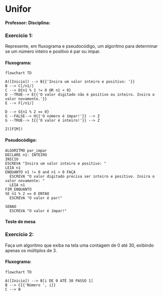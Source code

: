 # Unifor
**Professor:**
**Disciplina:**


### Exercício 1:
Represente, em fluxograma e pseudocódigo, um algoritmo para determinar se um número inteiro e positivo é par ou impar.

#### Fluxograma:

```mermaid
flowchart TD

A([Inicio]) --> B{{'Insira um valor inteiro e positivo: '}}
B --> C[/n1/]
C --> D{n1 % 1 != 0 OR n1 < 0}
D --TRUE--> E{{'O valor digitado não é positivo ou inteiro. Insira o valor novamente.'}}
E --> F[/n1/]

D --> G{n1 % 2 == 0}
G --FALSE--> H{{'O número é ímpar!'}} --> Z
G --TRUE--> I{{'O valor é inteiro!'}} --> Z

Z([FIM])
```

#### Pseudocódigo:

```
ALGORITMO par_impar
DECLARE n1: INTEIRO
INICIO
ESCREVA "Insira um valor inteiro e positivo: "
LEIA n1
ENQUANTO n1 != 0 and n1 < 0 FAÇA
  ESCREVA "O valor digitado precisa ser inteiro e positivo. Insira o valor novamente: "
  LEIA n1
FIM_ENQUANTO
SE n1 % 2 == 0 ENTAO
  ESCREVA "O valor é par!"

SENAO
  ESCREVA "O valor é ímpar!"

```

#### Teste de mesa


### Exercício 2:
Faça um algoritmo que exiba na tela uma contagem de 0 até 30, exibindo apenas os múltiplos de 3.

#### Fluxograma:

```mermaid
flowchart TD

A([Inicio]) --> B[i DE 0 ATÉ 30 PASSO 1]
B --> C{{'Número ', i}}
C --> B

```




